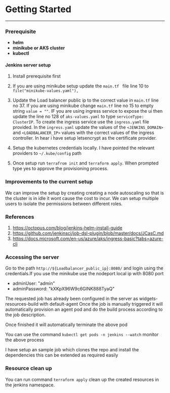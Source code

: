 # Getting Started

---

### Prerequisite

- **helm**
- **minikube or AKS cluster**
- **kubectl**

#### Jenkins server setup

1. Install prerequisite first

2. If you are using minikube setup update the `main.tf ` file line 10 to 
`file("minikube-values.yaml"),`

3. Update the Load balancer public ip to the correct value in `main.tf` line no 37. If you are using minikube change `main.tf` line no 15 to empty string 
`value = ""`. IF you are using ingress service to expose the ui then update the line no 128 of `aks-values.yaml` to type `serviceType: ClusterIP`. To create the ingress service use the `ingress.yaml` file provided. In the `ingress.yaml` update the values of the `<JENKINS_DOMAIN>` and `<LOADBALANCER_IP>` values with the correct values of the ingress controller. In hear i have setup letsencrypt as the certificate provider.

4. Setup the kubernetes credentials locally. I have pointed the relevant providers to `~/.kube/config` path

5. Once setup run `terrafrom init` and `terraform apply`. When prompted type yes to approve the provisioning process.

### Improvements to the current setup 

We can improve the setup by creating creating a node autoscaling so that is the cluster is in idle it wont cause the cost to incur. We can setup multiple users to isolate the permissions between different roles. 

### References 

1. https://octopus.com/blog/jenkins-helm-install-guide
2. https://github.com/jenkinsci/job-dsl-plugin/blob/master/docs/JCasC.md
3. https://docs.microsoft.com/en-us/azure/aks/ingress-basic?tabs=azure-cli


### Accessing  the server 

Go to the path `http://${Loadbalancer_public_ip}:8080/` and login using the credentials.If you use the minikube use the nodeport local ip with 8080 port 
  - adminUser: "admin"
  - adminPassword: "kXKpX96W9c6GlNK888TyaQ"

The requested job has already been configured in the server as widgets-resources-build
with default-agent
Once the job is manually triggered it will automatically provision an agent pod and do the build process according to the job description. 

Once finished it will automatically terminate the above pod

You can use the command `kubectl get pods -n jenkins --watch` monitor the above process

I have setup an sample job which clones the repo and install the dependencies this can be extended as required easily 


### Resource clean up

You can run command `terraform apply` clean up the created resources in the jenkins namespace.

